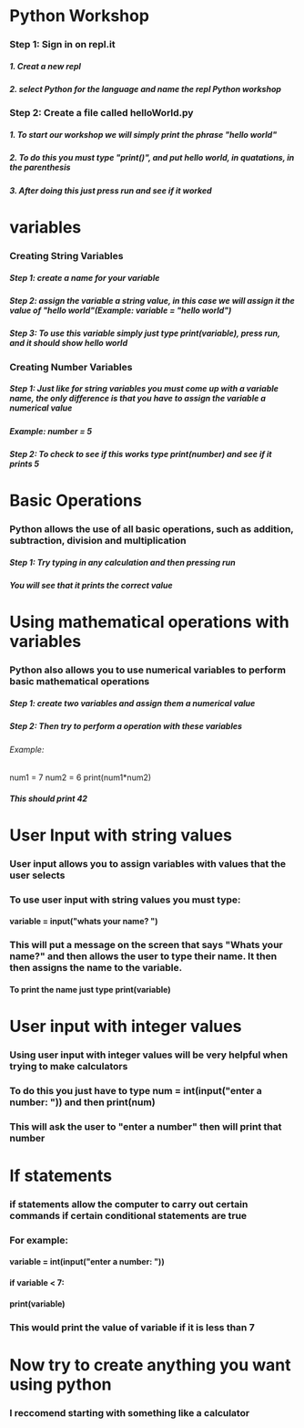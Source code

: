 # Python Workshop 
### Step 1: Sign in on repl.it 
##### 1. Creat a new repl 
##### 2. select Python for the language and name the repl Python workshop 

### Step 2: Create a file called helloWorld.py
##### 1. To start our workshop we will simply print the phrase "hello world"
##### 2. To do this you must type "print()", and put hello world, in quatations, in the parenthesis
##### 3. After doing this just press run and see if it worked 

# variables 
### Creating String Variables 
##### Step 1: create a name for your variable
##### Step 2: assign the variable a string value, in this case we will assign it the value of "hello world"(Example: variable = "hello world")
##### Step 3: To use this variable simply just type print(variable), press run, and it should show hello world 
### Creating Number Variables 
##### Step 1: Just like for string variables you must come up with a variable name, the only difference is that you have to assign the variable a numerical value 
##### Example: number = 5
##### Step 2: To check to see if this works type print(number) and see if it prints 5 

# Basic Operations 
### Python allows the use of all basic operations, such as addition, subtraction, division and multiplication
##### Step 1: Try typing in any calculation and then pressing run
##### You will see that it prints the correct value 

# Using mathematical operations with variables 
### Python also allows you to use numerical variables to perform basic mathematical operations 
##### Step 1: create two variables and assign them a numerical value 
##### Step 2: Then try to perform a operation with these variables 
###### Example: 
num1 = 7
num2 = 6
print(num1*num2)
##### This should print 42

# User Input with string values 
### User input allows you to assign variables with values that the user selects
### To use user input with string values you must type: 
#### variable = input("whats your name? ")
### This will put a message on the screen that says "Whats your name?" and then allows the user to type their name. It then then assigns the name to the variable. 
#### To print the name just type print(variable) 

# User input with integer values 
### Using user input with integer values will be very helpful when trying to make calculators 
### To do this you just have to type num = int(input("enter a number: ")) and then print(num)
### This will ask the user to "enter a number" then will print that number

# If statements 
### if statements allow the computer to carry out certain commands if certain conditional statements are true 
### For example: 
#### variable = int(input("enter a number: "))
#### if variable < 7:
####    print(variable)
### This would print the value of variable if it is less than 7 

# Now try to create anything you want using python
### I reccomend starting with something like a calculator
